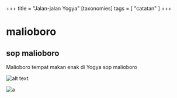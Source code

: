 +++
title = "Jalan-jalan Yogya"
[taxonomies]
tags = [ "catatan" ]
+++


# malioboro
## sop malioboro

Malioboro tempat makan enak di Yogya sop malioboro

![alt text](https://www.instagram.com/p/CUcUm_3vVE9/?igshid=YmMyMTA2M2Y=)

![a](https://justintennant.me/papaya/processed_images/fd3779befdcac96400.jpg)

